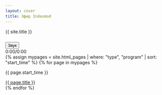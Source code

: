 ```yaml
---
layout: cover
title: Эфир Indexmod
---
```


<!-- Основной градиентный фон -->
<div class="gradient"></div>

<!-- Контейнер с заголовком, мигающим кружком и временем -->
<div class="header-info">
  <span>{{ site.title }}</span>
  <div class="blinking-circle"></div>
  <div id="timeDisplay"></div>
  <img src="/reload_icon.png" alt="Reload" style="cursor: pointer; margin-left: 5px; height: 21px;" onclick="location.reload()">
</div>

<!-- Скрытый аудио плеер (сделаем его видимым, но стилизуем) -->
<div class="audio-container" style="visibility: hidden; height: 0;">
  <audio id="audioPlayer">
    <source id="audioSource" src="" type="audio/mpeg">
    Ваш браузер не поддерживает аудио элемент.
  </audio>
</div>

<!-- Кастомный аудио-плеер -->
<div class="custom-audio-player">
  <button id="play-pause-btn">Звук</button>
  <div class="progress-container">
    <div class="progress-bar" id="progress-bar"></div>
  </div>
  <span id="current-time">0:00</span><span style="color: black;">/</span><span id="duration">0:00</span>
</div>

<!-- Сетка программ -->
<div id="programsContainer" class="programs-grid">
  {% assign mypages = site.html_pages | where: "type", "program" | sort: "start_time" %}
  {% for page in mypages %}
    <div class="program-card">
      <p class="program_time">{{ page.start_time }}</p>
      <a href="{{ site.baseurl }}{{ page.permalink }}">{{ page.title }}</a>
      <a class="audio-link-{{ page.start_time | date: '%H' }}" href="/assets/audio/{{ page.permalink }}.mp3" style="display: none;">Audio</a>
    </div>
  {% endfor %}
</div>

<!-- Подключение скриптов -->
<script src="{{ site.baseurl }}/assets/js/timeDisplay.js"></script>
<script src="{{ site.baseurl }}/assets/js/blinkCurrentHour.js"></script>
<script src="{{ site.baseurl }}/assets/js/loadCurrentHourAudio.js"></script>

<!-- Скрипт для скрытия сетки программ -->
<script>
    document.addEventListener("DOMContentLoaded", function() {
        // Скрываем сетку программ
        const programsContainer = document.getElementById('programsContainer');
        programsContainer.style.display = 'none'; // Или используйте visibility: hidden; для сохранения места
    });
</script>
